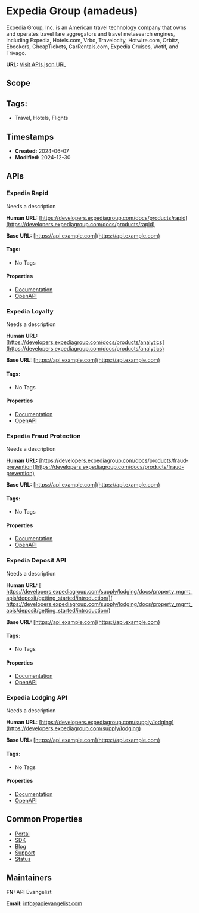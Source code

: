 # Expedia Group (amadeus)

Expedia Group, Inc. is an American travel technology company that owns and
operates travel fare aggregators and travel metasearch engines, including
Expedia, Hotels.com, Vrbo, Travelocity, Hotwire.com, Orbitz, Ebookers,
CheapTickets, CarRentals.com, Expedia Cruises, Wotif, and Trivago.

**URL:** [Visit APIs.json URL](
https://raw.githubusercontent.com/api-search/travel/main/_apis/expedia-group/apis.md)

## Scope


## Tags:

 - Travel, Hotels, Flights

## Timestamps

- **Created:** 2024-06-07 
- **Modified:** 2024-12-30 

## APIs

### Expedia Rapid
Needs a description

**Human URL:** [https://developers.expediagroup.com/docs/products/rapid](https://developers.expediagroup.com/docs/products/rapid)

**Base URL:** [https://api.example.com](https://api.example.com)


#### Tags:

 - No Tags

#### Properties

- [Documentation](https://developers.expediagroup.com/docs/products/rapid)
- [OpenAPI](openapi/expedia-rapid-openapi-original.yml)
### Expedia Loyalty
Needs a description

**Human URL:** [https://developers.expediagroup.com/docs/products/analytics](https://developers.expediagroup.com/docs/products/analytics)

**Base URL:** [https://api.example.com](https://api.example.com)


#### Tags:

 - No Tags

#### Properties

- [Documentation](https://developers.expediagroup.com/docs/products/analytics)
- [OpenAPI](openapi/expedia-loyalty-openapi-original.yml)
### Expedia Fraud Protection
Needs a description

**Human URL:** [https://developers.expediagroup.com/docs/products/fraud-prevention](https://developers.expediagroup.com/docs/products/fraud-prevention)

**Base URL:** [https://api.example.com](https://api.example.com)


#### Tags:

 - No Tags

#### Properties

- [Documentation](https://developers.expediagroup.com/docs/products/fraud-prevention)
- [OpenAPI](openapi/expedia-fraud-protection-openapi-original.yml)
### Expedia Deposit API
Needs a description

**Human URL:** [
https://developers.expediagroup.com/supply/lodging/docs/property_mgmt_apis/deposit/getting_started/introduction/](
https://developers.expediagroup.com/supply/lodging/docs/property_mgmt_apis/deposit/getting_started/introduction/)

**Base URL:** [https://api.example.com](https://api.example.com)


#### Tags:

 - No Tags

#### Properties

- [Documentation](
https://developers.expediagroup.com/supply/lodging/docs/property_mgmt_apis/deposit/getting_started/introduction/)
- [OpenAPI](openapi/expedia-deposit-openapi-original.yml)
### Expedia Lodging API
Needs a description

**Human URL:** [https://developers.expediagroup.com/supply/lodging](https://developers.expediagroup.com/supply/lodging)

**Base URL:** [https://api.example.com](https://api.example.com)


#### Tags:

 - No Tags

#### Properties

- [Documentation](https://developers.expediagroup.com/supply/lodging)
- [OpenAPI](openapi/expedia-lodging-product-openapi-original.yml)

## Common Properties

- [Portal](https://developers.expediagroup.com/docs/)
- [SDK](https://developers.expediagroup.com/docs/sdk)
- [Blog](https://medium.com/expedia-group-tech)
- [Support](https://developers.expediagroup.com/docs/support)
- [Status](https://status.developers.expediagroup.com/)

## Maintainers

**FN:** API Evangelist

**Email:** info@apievangelist.com

